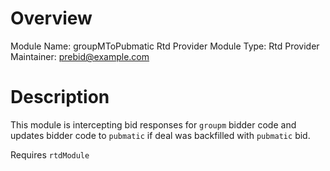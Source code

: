 # Overview

Module Name: groupMToPubmatic Rtd Provider
Module Type: Rtd Provider
Maintainer: prebid@example.com

# Description

This module is intercepting bid responses for `groupm` bidder code and updates bidder code to `pubmatic` if deal was backfilled with `pubmatic` bid.

Requires `rtdModule` 
